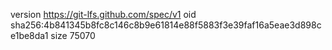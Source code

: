 version https://git-lfs.github.com/spec/v1
oid sha256:4b841345b8fc8c146c8b9e61814e88f5883f3e39faf16a5eae3d898ce1be8da1
size 75070
